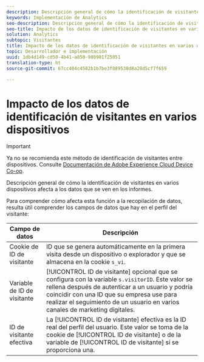```yaml
---
description: Descripción general de cómo la identificación de visitantes en varios dispositivos afecta a los datos que se ven en los informes.
keywords: Implementación de Analytics
seo-description: Descripción general de cómo la identificación de visitantes en varios dispositivos afecta a los datos que se ven en los informes.
seo-title: Impacto de los datos de identificación de visitantes en varios dispositivos
solution: Analytics
subtopic: Visitantes
title: Impacto de los datos de identificación de visitantes en varios dispositivos
topic: Desarrollador e implementación
uuid: 1db4d149-cd50-4b41-a850-988901f25051
translation-type: ht
source-git-commit: 67cc404c4502b1b7be3f089538d8a28d5cf7f659

---
```



# Impacto de los datos de identificación de visitantes en varios dispositivos

>[!IMPORTANT]
>
>Ya no se recomienda este método de identificación de visitantes entre dispositivos. Consulte [Documentación de Adobe Experience Cloud Device Co-op](https://marketing.adobe.com/resources/help/es_ES/mcdc/).

Descripción general de cómo la identificación de visitantes en varios dispositivos afecta a los datos que se ven en los informes.

Para comprender cómo afecta esta función a la recopilación de datos, resulta útil comprender los campos de datos que hay en el perfil del visitante:

| Campo de datos | Descripción |
|---|---|
| Cookie de ID de visitante | ID que se genera automáticamente en la primera visita desde un dispositivo o explorador y que se almacena en la cookie `s_vi`. |
| Variable de ID de visitante | [!UICONTROL ID de visitante] opcional que se configura con la variable `s.visitorID`. Este valor se rellena después de autenticar a un usuario y podría coincidir con una ID que su empresa use para realizar el seguimiento de un usuario en varios canales de marketing digitales. |
| ID de visitante efectiva | La [!UICONTROL ID de visitante] efectiva es la ID real del perfil del usuario. Este valor se toma de la cookie de [!UICONTROL ID de visitante] o de la variable de [!UICONTROL ID de visitante] si se proporciona una. |

